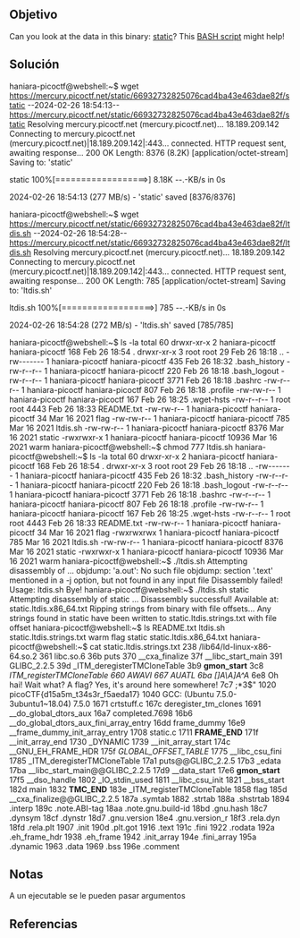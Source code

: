 ## Objetivo
Can you look at the data in this binary: [static](https://mercury.picoctf.net/static/66932732825076cad4ba43e463dae82f/static)? This [BASH script](https://mercury.picoctf.net/static/66932732825076cad4ba43e463dae82f/ltdis.sh) might help!
## Solución
haniara-picoctf@webshell:~$ wget https://mercury.picoctf.net/static/66932732825076cad4ba43e463dae82f/static
--2024-02-26 18:54:13--  https://mercury.picoctf.net/static/66932732825076cad4ba43e463dae82f/static
Resolving mercury.picoctf.net (mercury.picoctf.net)... 18.189.209.142
Connecting to mercury.picoctf.net (mercury.picoctf.net)|18.189.209.142|:443... connected.
HTTP request sent, awaiting response... 200 OK
Length: 8376 (8.2K) [application/octet-stream]
Saving to: 'static'

static              100%[==================>]   8.18K  --.-KB/s    in 0s      

2024-02-26 18:54:13 (277 MB/s) - 'static' saved [8376/8376]

haniara-picoctf@webshell:~$ wget https://mercury.picoctf.net/static/66932732825076cad4ba43e463dae82f/ltdis.sh
--2024-02-26 18:54:28--  https://mercury.picoctf.net/static/66932732825076cad4ba43e463dae82f/ltdis.sh
Resolving mercury.picoctf.net (mercury.picoctf.net)... 18.189.209.142
Connecting to mercury.picoctf.net (mercury.picoctf.net)|18.189.209.142|:443... connected.
HTTP request sent, awaiting response... 200 OK
Length: 785 [application/octet-stream]
Saving to: 'ltdis.sh'

ltdis.sh            100%[==================>]     785  --.-KB/s    in 0s      

2024-02-26 18:54:28 (272 MB/s) - 'ltdis.sh' saved [785/785]

haniara-picoctf@webshell:~$ ls -la
total 60
drwxr-xr-x 2 haniara-picoctf haniara-picoctf   168 Feb 26 18:54 .
drwxr-xr-x 3 root            root               29 Feb 26 18:18 ..
-rw------- 1 haniara-picoctf haniara-picoctf   435 Feb 26 18:32 .bash_history
-rw-r--r-- 1 haniara-picoctf haniara-picoctf   220 Feb 26 18:18 .bash_logout
-rw-r--r-- 1 haniara-picoctf haniara-picoctf  3771 Feb 26 18:18 .bashrc
-rw-r--r-- 1 haniara-picoctf haniara-picoctf   807 Feb 26 18:18 .profile
-rw-rw-r-- 1 haniara-picoctf haniara-picoctf   167 Feb 26 18:25 .wget-hsts
-rw-r--r-- 1 root            root             4443 Feb 26 18:33 README.txt
-rw-rw-r-- 1 haniara-picoctf haniara-picoctf    34 Mar 16  2021 flag
-rw-rw-r-- 1 haniara-picoctf haniara-picoctf   785 Mar 16  2021 ltdis.sh
-rw-rw-r-- 1 haniara-picoctf haniara-picoctf  8376 Mar 16  2021 static
-rwxrwxr-x 1 haniara-picoctf haniara-picoctf 10936 Mar 16  2021 warm
haniara-picoctf@webshell:~$ chmod 777 ltdis.sh 
haniara-picoctf@webshell:~$ ls -la
total 60
drwxr-xr-x 2 haniara-picoctf haniara-picoctf   168 Feb 26 18:54 .
drwxr-xr-x 3 root            root               29 Feb 26 18:18 ..
-rw------- 1 haniara-picoctf haniara-picoctf   435 Feb 26 18:32 .bash_history
-rw-r--r-- 1 haniara-picoctf haniara-picoctf   220 Feb 26 18:18 .bash_logout
-rw-r--r-- 1 haniara-picoctf haniara-picoctf  3771 Feb 26 18:18 .bashrc
-rw-r--r-- 1 haniara-picoctf haniara-picoctf   807 Feb 26 18:18 .profile
-rw-rw-r-- 1 haniara-picoctf haniara-picoctf   167 Feb 26 18:25 .wget-hsts
-rw-r--r-- 1 root            root             4443 Feb 26 18:33 README.txt
-rw-rw-r-- 1 haniara-picoctf haniara-picoctf    34 Mar 16  2021 flag
-rwxrwxrwx 1 haniara-picoctf haniara-picoctf   785 Mar 16  2021 ltdis.sh
-rw-rw-r-- 1 haniara-picoctf haniara-picoctf  8376 Mar 16  2021 static
-rwxrwxr-x 1 haniara-picoctf haniara-picoctf 10936 Mar 16  2021 warm
haniara-picoctf@webshell:~$ ./ltdis.sh 
Attempting disassembly of  ...
objdump: 'a.out': No such file
objdump: section '.text' mentioned in a -j option, but not found in any input file
Disassembly failed!
Usage: ltdis.sh <program-file>
Bye!
haniara-picoctf@webshell:~$ ./ltdis.sh static 
Attempting disassembly of static ...
Disassembly successful! Available at: static.ltdis.x86_64.txt
Ripping strings from binary with file offsets...
Any strings found in static have been written to static.ltdis.strings.txt with file offset
haniara-picoctf@webshell:~$ ls
README.txt  ltdis.sh  static.ltdis.strings.txt  warm
flag        static    static.ltdis.x86_64.txt
haniara-picoctf@webshell:~$ cat static.ltdis.strings.txt 
    238 /lib64/ld-linux-x86-64.so.2
    361 libc.so.6
    36b puts
    370 __cxa_finalize
    37f __libc_start_main
    391 GLIBC_2.2.5
    39d _ITM_deregisterTMCloneTable
    3b9 __gmon_start__
    3c8 _ITM_registerTMCloneTable
    660 AWAVI
    667 AUATL
    6ba []A\A]A^A_
    6e8 Oh hai! Wait what? A flag? Yes, it's around here somewhere!
    7c7 ;*3$"
   1020 picoCTF{d15a5m_t34s3r_f5aeda17}
   1040 GCC: (Ubuntu 7.5.0-3ubuntu1~18.04) 7.5.0
   1671 crtstuff.c
   167c deregister_tm_clones
   1691 __do_global_dtors_aux
   16a7 completed.7698
   16b6 __do_global_dtors_aux_fini_array_entry
   16dd frame_dummy
   16e9 __frame_dummy_init_array_entry
   1708 static.c
   1711 __FRAME_END__
   171f __init_array_end
   1730 _DYNAMIC
   1739 __init_array_start
   174c __GNU_EH_FRAME_HDR
   175f _GLOBAL_OFFSET_TABLE_
   1775 __libc_csu_fini
   1785 _ITM_deregisterTMCloneTable
   17a1 puts@@GLIBC_2.2.5
   17b3 _edata
   17ba __libc_start_main@@GLIBC_2.2.5
   17d9 __data_start
   17e6 __gmon_start__
   17f5 __dso_handle
   1802 _IO_stdin_used
   1811 __libc_csu_init
   1821 __bss_start
   182d main
   1832 __TMC_END__
   183e _ITM_registerTMCloneTable
   1858 flag
   185d __cxa_finalize@@GLIBC_2.2.5
   187a .symtab
   1882 .strtab
   188a .shstrtab
   1894 .interp
   189c .note.ABI-tag
   18aa .note.gnu.build-id
   18bd .gnu.hash
   18c7 .dynsym
   18cf .dynstr
   18d7 .gnu.version
   18e4 .gnu.version_r
   18f3 .rela.dyn
   18fd .rela.plt
   1907 .init
   190d .plt.got
   1916 .text
   191c .fini
   1922 .rodata
   192a .eh_frame_hdr
   1938 .eh_frame
   1942 .init_array
   194e .fini_array
   195a .dynamic
   1963 .data
   1969 .bss
   196e .comment

## Notas
A un ejecutable se le pueden pasar argumentos
## Referencias

